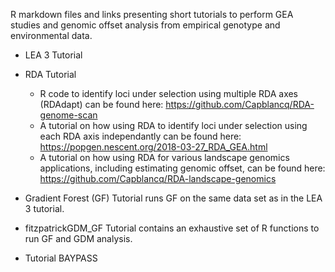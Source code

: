 
R markdown files and links presenting short tutorials to perform GEA studies and genomic offset analysis from empirical genotype and environmental data.

* LEA 3 Tutorial 

* RDA Tutorial 
  - R code to identify loci under selection using multiple RDA axes (RDAdapt) can be found here: https://github.com/Capblancq/RDA-genome-scan
  - A tutorial on how using RDA to identify loci under selection using each RDA axis independantly can be found here: https://popgen.nescent.org/2018-03-27_RDA_GEA.html
  - A tutorial on how using RDA for various landscape genomics applications, including estimating genomic offset, can be found here: https://github.com/Capblancq/RDA-landscape-genomics 

* Gradient Forest (GF) Tutorial runs GF on the same data set as in the LEA 3 tutorial.

* fitzpatrickGDM_GF Tutorial contains an exhaustive set of R functions to run GF and GDM analysis.

* Tutorial BAYPASS


